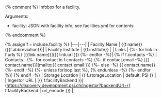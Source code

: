 {% comment %}
Infobox for a facility.

Arguments:
- facility: JSON with facility info; see facilities.yml for contents

{% endcomment %}

{% assign f = include.facility %}
|---|---|
| Facility Name | {{f.name}} ({{f.abbreviation}})|
| Facility Institute | {{f.institute}} |
| Links |
{%- for link in f.urls %} [{{link.name}}]({{ link.url }})
{%- endfor -%}|
{% if f.contacts -%}
| Contacts |
{%- for contact in f.contacts -%}
    {%- if contact.email -%}
        [{{ contact.name}}](mailto:{{ contact.email }})
    {%- else -%}
        {{ contact.name}}
    {%- endif -%}
    {%- unless forloop.last %}, {% endunless -%}
{%- endfor %}|
{% endif -%}
| Storage Location | {{ f.storageLocation | default: PSI }} |
| Ingestor URL | [{{ f.facilityBackend }}](https://discovery.development.psi.ch/ingestor?backendUrl={{ f.facilityBackend | url_encode }}) |
